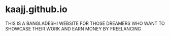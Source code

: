# kaajj.github.io
THIS IS A BANGLADESHI WEBSITE FOR THOSE DREAMERS WHO WANT TO SHOWCASE THEIR WORK AND EARN MONEY BY FREELANCING 

